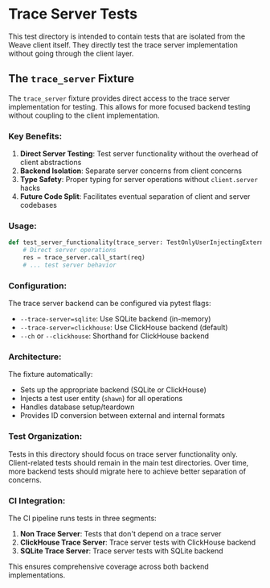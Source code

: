 # Trace Server Tests

This test directory is intended to contain tests that are isolated from the Weave client itself. They directly test the trace server implementation without going through the client layer.

## The `trace_server` Fixture

The `trace_server` fixture provides direct access to the trace server implementation for testing. This allows for more focused backend testing without coupling to the client implementation.

### Key Benefits:

1. **Direct Server Testing**: Test server functionality without the overhead of client abstractions
2. **Backend Isolation**: Separate server concerns from client concerns 
3. **Type Safety**: Proper typing for server operations without `client.server` hacks
4. **Future Code Split**: Facilitates eventual separation of client and server codebases

### Usage:

```python
def test_server_functionality(trace_server: TestOnlyUserInjectingExternalTraceServer):
    # Direct server operations
    res = trace_server.call_start(req)
    # ... test server behavior
```

### Configuration:

The trace server backend can be configured via pytest flags:
- `--trace-server=sqlite`: Use SQLite backend (in-memory)
- `--trace-server=clickhouse`: Use ClickHouse backend (default)
- `--ch` or `--clickhouse`: Shorthand for ClickHouse backend

### Architecture:

The fixture automatically:
- Sets up the appropriate backend (SQLite or ClickHouse)
- Injects a test user entity (`shawn`) for all operations
- Handles database setup/teardown
- Provides ID conversion between external and internal formats

### Test Organization:

Tests in this directory should focus on trace server functionality only. Client-related tests should remain in the main test directories. Over time, more backend tests should migrate here to achieve better separation of concerns.

### CI Integration:

The CI pipeline runs tests in three segments:
1. **Non Trace Server**: Tests that don't depend on a trace server
2. **ClickHouse Trace Server**: Trace server tests with ClickHouse backend  
3. **SQLite Trace Server**: Trace server tests with SQLite backend

This ensures comprehensive coverage across both backend implementations. 